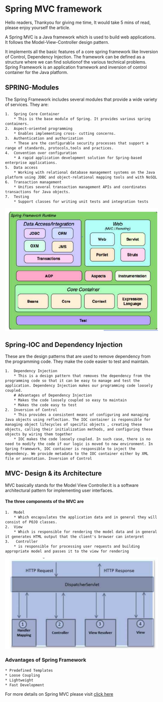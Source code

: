 # Spring MVC framework

Hello readers, Thankyou for giving me time, It would take 5 mins of read, please enjoy yourself the article.

A Spring MVC is a Java framework which is used to build web applications. It follows the Model-View-Controller design pattern.

It implements all the basic features of a core spring framework like Inversion of Control, Dependency Injection.
The framework can be defined as a structure where we can find solutionof the various technical problems. 
Spring Framework is an application framework and inversion of control container for the Java platform.

## SPRING-Modules

The Spring Framework includes several modules
that provide a wide variety of services. They are: 

    1.  Spring Core Container
        * This is the base module of Spring. It provides various spring containers.
    2.  Aspect-oriented programming
        * Enables implementing cross- cutting concerns.
    3.  Authentication and authorization
        * These are the configurable security processes that support a range of standards, protocols,tools and practices.
    4.  Convention over configuration
        * A rapid application development solution for Spring-based enterprise applications.
    5.  Data access
        * Working with relational database management systems on the Java platform using JDBC and object-relational mapping tools and with NoSQL 
    6.  Transaction management
        * Unifies several transaction management APIs and coordinates transactions for Java objects.
    7.  Testing
        * Support classes for writing unit tests and integration tests    
![spring framework runtime](images\Capture1.png)
## Spring-IOC and Dependency Injection
These are the design patterns that are used to remove dependency from the programming code. They make the code easier to test and maintain.
   
    1.  Dependency Injection
        * This is a design pattern that removes the dependency from the programming code so that it can be easy to manage and test the application. Dependency Injection makes our programming code loosely coupled. 
        # Advantages of Dependency Injection
        * Makes the code loosely coupled so easy to maintain
        * Makes the code easy to test
    2.  Inversion of Control
        * This provides a consistent means of configuring and managing Java objects using reflection. The IOC container is responsible for managing object lifecycles of specific objects , creating these objects, calling their initialization methods, and configuring these objects by wiring them together   
        * IOC makes the code loosely coupled. In such case, there is no need to modify the code if our logic is moved to new environment. In Spring framework, IOC container is responsible to inject the dependency. We provide metadata to the IOC container either by XML file or annotation. Inversion of Control
    
## MVC- Design & its Architecture
   MVC basically stands for the Model View Controller.It is a software architectural pattern for implementing user interfaces. 
   ####  The three components of the MVC are
    1.  Model 
        * Which encapsulates the application data and in general they will consist of POJO classes. 
    2.  View   
        * Which is responsible for rendering the model data and in general it generates HTML output that the client's browser can interpret 
    3.   Controller  
        * is responsible for processing user requests and building appropriate model and passes it to the view for rendering  

![mvc components](images\Capture2.png)
### Advantages of Spring Framework        

    * Predefined Templates
    * Loose Coupling
    * Lightweight
    * Fast Development


For more details on Spring MVC please visit [click here](https://www.javatpoint.com/spring-mvc-tutorial#:~:text=A%20Spring%20MVC%20is%20a,Inversion%20of%20Control%2C%20Dependency%20Injection.)
